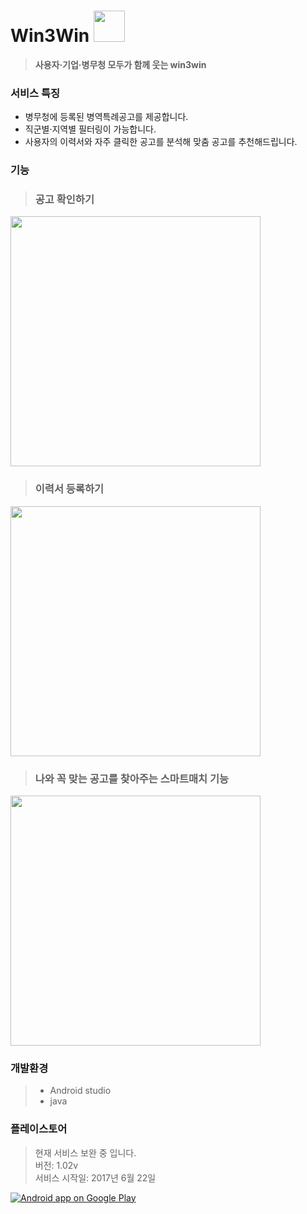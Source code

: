 # Win3Win <img width="50" height="50" src="https://github.com/Jiyunn/W3W/blob/develop/app/src/main/res/playstore.png">
> <b>사용자·기업·병무청 모두가 함께 웃는 win3win</b>


### 서비스 특징 
* 병무청에 등록된 병역특례공고를 제공합니다.
* 직군별·지역별 필터링이 가능합니다.
* 사용자의 이력서와 자주 클릭한 공고를 분석해 맞춤 공고를 추천해드립니다.

### 기능

> ### 공고 확인하기
<img width="400" src="https://github.com/Jiyunn/W3W/blob/develop/screenshot/home.PNG/">

> ### 이력서 등록하기
<img width="400" src="https://github.com/Jiyunn/W3W/blob/develop/screenshot/resume.jpg/">

> ### 나와 꼭 맞는 공고를 찾아주는 스마트매치 기능
<img width="400" src="https://github.com/Jiyunn/W3W/blob/develop/screenshot/smartmatch.jpg/">


### 개발환경
> * Android studio
> * java


### 플레이스토어
> 현재 서비스 보완 중 입니다.<br/>
> 버전: 1.02v<br/>
> 서비스 시작일: 2017년 6월 22일 <br/>
> <a href="https://play.google.com/store/apps/details?id=com.gc.demomaterialdesign">
  <img alt="Android app on Google Play" src="https://developer.android.com/images/brand/en_app_rgb_wo_45.png" />
</a>

